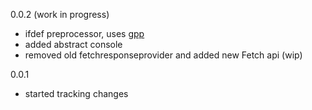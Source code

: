 0.0.2 (work in progress)

* ifdef preprocessor, uses [gpp](https://github.com/Kestrer/gpp)
* added abstract console
* removed old fetchresponseprovider and added new Fetch api (wip)
 
0.0.1

* started tracking changes